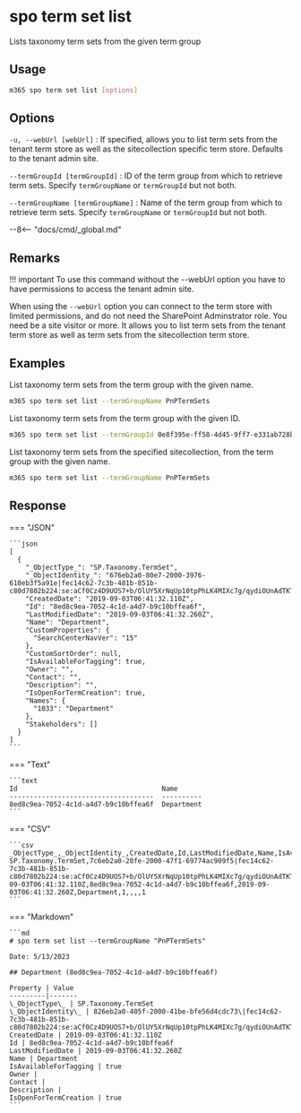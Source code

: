 # spo term set list

Lists taxonomy term sets from the given term group

## Usage

```sh
m365 spo term set list [options]
```

## Options

`-u, --webUrl [webUrl]`
: If specified, allows you to list term sets from the tenant term store as well as the sitecollection specific term store. Defaults to the tenant admin site.

`--termGroupId [termGroupId]`
: ID of the term group from which to retrieve term sets. Specify `termGroupName` or `termGroupId` but not both.

`--termGroupName [termGroupName]`
: Name of the term group from which to retrieve term sets. Specify `termGroupName` or `termGroupId` but not both.

--8<-- "docs/cmd/_global.md"

## Remarks

!!! important
    To use this command without the --webUrl option you have to have permissions to access the tenant admin site.

When using the `--webUrl` option you can connect to the term store with limited permissions, and do not need the SharePoint Adminstrator role. You need be a site visitor or more. It allows you to list term sets from the tenant term store as well as term sets from the sitecollection term store.

## Examples

List taxonomy term sets from the term group with the given name.

```sh
m365 spo term set list --termGroupName PnPTermSets
```

List taxonomy term sets from the term group with the given ID.

```sh
m365 spo term set list --termGroupId 0e8f395e-ff58-4d45-9ff7-e331ab728beb
```

List taxonomy term sets from the specified sitecollection, from the term group with the given name.

```sh
m365 spo term set list --termGroupName PnPTermSets
```

## Response

=== "JSON"

    ```json
    [
      {
        "_ObjectType_": "SP.Taxonomy.TermSet",
        "_ObjectIdentity_": "676eb2a0-80e7-2000-3976-610eb3f5a91e|fec14c62-7c3b-481b-851b-c80d7802b224:se:aCf0Cz4D9UOS7+b/OlUY5XrNqUp10tpPhLK4MIXc7g/qydiOUnAdTKTXucEL/+pv",
        "CreatedDate": "2019-09-03T06:41:32.110Z",
        "Id": "8ed8c9ea-7052-4c1d-a4d7-b9c10bffea6f",
        "LastModifiedDate": "2019-09-03T06:41:32.260Z",
        "Name": "Department",
        "CustomProperties": {
          "SearchCenterNavVer": "15"
        },
        "CustomSortOrder": null,
        "IsAvailableForTagging": true,
        "Owner": "",
        "Contact": "",
        "Description": "",
        "IsOpenForTermCreation": true,
        "Names": {
          "1033": "Department"
        },
        "Stakeholders": []
      }
    ]
    ```

=== "Text"

    ```text
    Id                                    Name
    ------------------------------------  ----------
    8ed8c9ea-7052-4c1d-a4d7-b9c10bffea6f  Department
    ```

=== "CSV"

    ```csv
    _ObjectType_,_ObjectIdentity_,CreatedDate,Id,LastModifiedDate,Name,IsAvailableForTagging,Owner,Contact,Description,IsOpenForTermCreation
    SP.Taxonomy.TermSet,7c6eb2a0-20fe-2000-47f1-69774ac909f5|fec14c62-7c3b-481b-851b-c80d7802b224:se:aCf0Cz4D9UOS7+b/OlUY5XrNqUp10tpPhLK4MIXc7g/qydiOUnAdTKTXucEL/+pv,2019-09-03T06:41:32.110Z,8ed8c9ea-7052-4c1d-a4d7-b9c10bffea6f,2019-09-03T06:41:32.260Z,Department,1,,,,1
    ```

=== "Markdown"

    ```md
    # spo term set list --termGroupName "PnPTermSets"

    Date: 5/13/2023

    ## Department (8ed8c9ea-7052-4c1d-a4d7-b9c10bffea6f)

    Property | Value
    ---------|-------
    \_ObjectType\_ | SP.Taxonomy.TermSet
    \_ObjectIdentity\_ | 826eb2a0-405f-2000-41be-bfe56d4cdc73\|fec14c62-7c3b-481b-851b-c80d7802b224:se:aCf0Cz4D9UOS7+b/OlUY5XrNqUp10tpPhLK4MIXc7g/qydiOUnAdTKTXucEL/+pv
    CreatedDate | 2019-09-03T06:41:32.110Z
    Id | 8ed8c9ea-7052-4c1d-a4d7-b9c10bffea6f
    LastModifiedDate | 2019-09-03T06:41:32.260Z
    Name | Department
    IsAvailableForTagging | true
    Owner |
    Contact |
    Description |
    IsOpenForTermCreation | true
    ```
